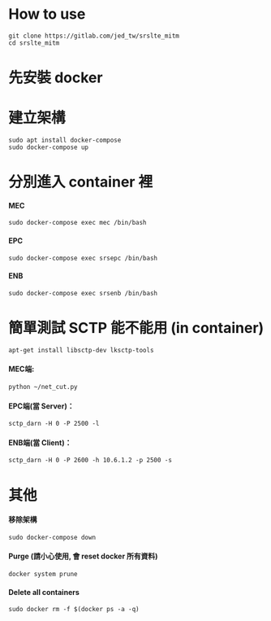 # How to use
`git clone https://gitlab.com/jed_tw/srslte_mitm`   
`cd srslte_mitm`

# 先安裝 docker

# 建立架構
`sudo apt install docker-compose`  
`sudo docker-compose up`

# 分別進入 container 裡
#### MEC
`sudo docker-compose exec mec /bin/bash`

#### EPC
`sudo docker-compose exec srsepc /bin/bash`

#### ENB
`sudo docker-compose exec srsenb /bin/bash`


# 簡單測試 SCTP 能不能用 (in container)
`apt-get install libsctp-dev lksctp-tools`

#### MEC端:
`python ~/net_cut.py`

#### EPC端(當 Server)：
`sctp_darn -H 0 -P 2500 -l`

#### ENB端(當 Client)：
`sctp_darn -H 0 -P 2600 -h 10.6.1.2 -p 2500 -s`

# 其他
#### 移除架構
`sudo docker-compose down`

#### Purge (請小心使用, 會 reset docker 所有資料)
`docker system prune`

####  Delete all containers
`sudo docker rm -f $(docker ps -a -q)`